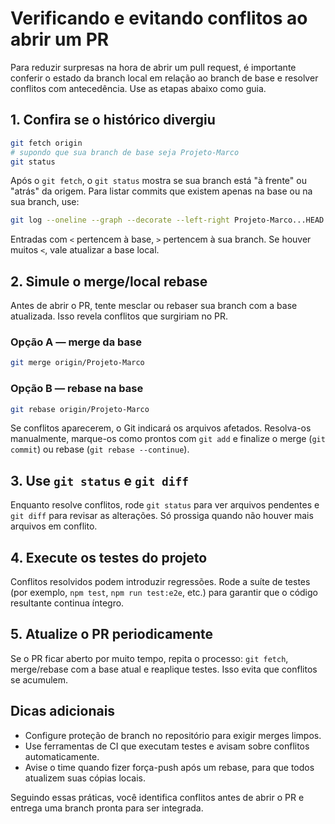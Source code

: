 # Verificando e evitando conflitos ao abrir um PR

Para reduzir surpresas na hora de abrir um pull request, é importante conferir o estado da branch local em relação ao branch de base e resolver conflitos com antecedência. Use as etapas abaixo como guia.

## 1. Confira se o histórico divergiu

```bash
git fetch origin
# supondo que sua branch de base seja Projeto-Marco
git status
```

Após o `git fetch`, o `git status` mostra se sua branch está "à frente" ou "atrás" da origem. Para listar commits que existem apenas na base ou na sua branch, use:

```bash
git log --oneline --graph --decorate --left-right Projeto-Marco...HEAD
```

Entradas com `<` pertencem à base, `>` pertencem à sua branch. Se houver muitos `<`, vale atualizar a base local.

## 2. Simule o merge/local rebase

Antes de abrir o PR, tente mesclar ou rebaser sua branch com a base atualizada. Isso revela conflitos que surgiriam no PR.

### Opção A — merge da base

```bash
git merge origin/Projeto-Marco
```

### Opção B — rebase na base

```bash
git rebase origin/Projeto-Marco
```

Se conflitos aparecerem, o Git indicará os arquivos afetados. Resolva-os manualmente, marque-os como prontos com `git add` e finalize o merge (`git commit`) ou rebase (`git rebase --continue`).

## 3. Use `git status` e `git diff`

Enquanto resolve conflitos, rode `git status` para ver arquivos pendentes e `git diff` para revisar as alterações. Só prossiga quando não houver mais arquivos em conflito.

## 4. Execute os testes do projeto

Conflitos resolvidos podem introduzir regressões. Rode a suíte de testes (por exemplo, `npm test`, `npm run test:e2e`, etc.) para garantir que o código resultante continua íntegro.

## 5. Atualize o PR periodicamente

Se o PR ficar aberto por muito tempo, repita o processo: `git fetch`, merge/rebase com a base atual e reaplique testes. Isso evita que conflitos se acumulem.

## Dicas adicionais

- Configure proteção de branch no repositório para exigir merges limpos.
- Use ferramentas de CI que executam testes e avisam sobre conflitos automaticamente.
- Avise o time quando fizer força-push após um rebase, para que todos atualizem suas cópias locais.

Seguindo essas práticas, você identifica conflitos antes de abrir o PR e entrega uma branch pronta para ser integrada.
